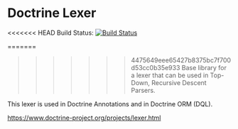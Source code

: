 # Doctrine Lexer

<<<<<<< HEAD
Build Status: [![Build Status](https://travis-ci.org/doctrine/lexer.svg?branch=master)](https://travis-ci.org/doctrine/lexer)

=======
>>>>>>> 4475649eee65427b8375bc7f700d53cc0b35e933
Base library for a lexer that can be used in Top-Down, Recursive Descent Parsers.

This lexer is used in Doctrine Annotations and in Doctrine ORM (DQL).

https://www.doctrine-project.org/projects/lexer.html
